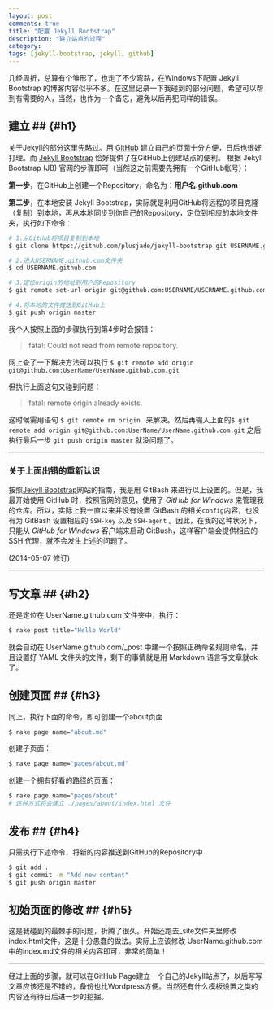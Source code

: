 ```yaml
---
layout: post
comments: true
title: "配置 Jekyll Bootstrap"
description: "建立站点的过程"
category:
tags: [jekyll-bootstrap, jekyll, github]
---
```


几经周折，总算有个雏形了，也走了不少弯路，在Windows下配置 Jekyll Bootstrap 的博客内容似乎不多。在这里记录一下我碰到的部分问题，希望可以帮到有需要的人，当然，也作为一个备忘，避免以后再犯同样的错误。

## 建立 ## {#h1}

关于Jekyll的部分这里先略过。用 [GitHub](https://github.com/) 建立自己的页面十分方便，日后也很好打理。而 [Jekyll Bootstrap](http://jekyllbootstrap.com/) 恰好提供了在GitHub上创建站点的便利。
根据 Jekyll Bootstrap (JB) 官网的步骤即可（当然这之前需要先拥有一个GitHub帐号）：

**第一步**，在GitHub上创建一个Repository，命名为：**用户名.github.com**

**第二步**，在本地安装 Jekyll Bootstrap，实际就是利用GitHub将远程的项目克隆（复制）到本地，再从本地同步到你自己的Repository，定位到相应的本地文件夹，执行如下命令：

```bash
# 1.从GitHub将项目复制到本地
$ git clone https://github.com/plusjade/jekyll-bootstrap.git USERNAME.github.com

# 2.进入USERNAME.github.com文件夹
$ cd USERNAME.github.com

# 3.定位origin的地址到用户的Repository
$ git remote set-url origin git@github.com:USERNAME/USERNAME.github.com.git

# 4.将本地的文件推送到GitHub上
$ git push origin master  
```

我个人按照上面的步骤执行到第4步时会报错：

> fatal: Could not read from remote repository.

网上查了一下解决方法可以执行 `$ git remote add origin git@github.com:UserName/UserName.github.com.git`

但执行上面这句又碰到问题：

> fatal: remote origin already exists.

这时候需用语句 `$ git remote rm origin ` 来解决。然后再输入上面的`$ git remote add origin git@github.com:UserName/UserName.github.com.git` 之后执行最后一步 `git push origin master` 就没问题了。

---

### 关于上面出错的重新认识

按照[Jekyll Bootstrap](http://jekyllbootstrap.com/)网站的指南，我是用 GitBash 来进行以上设置的。但是，我最开始使用 GitHub 时，按照官网的意见，使用了 *GitHub for Windows* 来管理我的仓库。所以，实际上我一直以来并没有设置 GitBash 的相关`config`内容，也没有为 GitBash 设置相应的 `SSH-key` 以及 `SSH-agent` 。因此，在我的这种状况下，只能从 *GitHub for Windows* 客户端来启动 GitBush，这样客户端会提供相应的 SSH 代理，就不会发生上述的问题了。

(2014-05-07 修订)

---

## 写文章 ## {#h2}

还是定位在 UserName.github.com 文件夹中，执行：

```bash
$ rake post title="Hello World"
```

就会自动在 UserName.github.com/\_post 中建一个按照正确命名规则命名，并且设置好 YAML 文件头的文件，剩下的事情就是用 Markdown 语言写文章就ok了。

## 创建页面 ## {#h3}

同上，执行下面的命令，即可创建一个about页面

```bash
$ rake page name="about.md"
```

创建子页面：

```bash
$ rake page name="pages/about.md"
```

创建一个拥有好看的路径的页面：

```bash
$ rake page name="pages/about"
# 这种方式将会建立 ./pages/about/index.html 文件
```

## 发布 ## {#h4}

只需执行下述命令，将新的内容推送到GitHub的Repository中

```bash
$ git add .
$ git commit -m "Add new content"
$ git push origin master
```


## 初始页面的修改  ## {#h5}

这是我碰到的最棘手的问题，折腾了很久。开始还跑去_site文件夹里修改index.html文件。这是十分愚蠢的做法。实际上应该修改 UserName.github.com 中的index.md文件的相关内容即可，非常的简单！

---

经过上面的步骤，就可以在GitHub Page建立一个自己的Jekyll站点了，以后写写文章应该还是不错的，备份也比Wordpress方便。当然还有什么模板设置之类的内容还有待日后进一步的挖掘。

